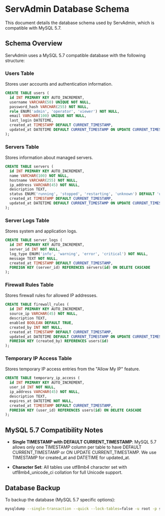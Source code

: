 
# ServAdmin Database Schema

This document details the database schema used by ServAdmin, which is compatible with MySQL 5.7.

## Schema Overview

ServAdmin uses a MySQL 5.7 compatible database with the following structure:

### Users Table
Stores user accounts and authentication information.
```sql
CREATE TABLE users (
  id INT PRIMARY KEY AUTO_INCREMENT,
  username VARCHAR(50) UNIQUE NOT NULL,
  password_hash VARCHAR(255) NOT NULL,
  role ENUM('admin', 'operator', 'viewer') NOT NULL,
  email VARCHAR(100) UNIQUE NOT NULL,
  last_login DATETIME,
  created_at TIMESTAMP DEFAULT CURRENT_TIMESTAMP,
  updated_at DATETIME DEFAULT CURRENT_TIMESTAMP ON UPDATE CURRENT_TIMESTAMP
);
```

### Servers Table
Stores information about managed servers.
```sql
CREATE TABLE servers (
  id INT PRIMARY KEY AUTO_INCREMENT,
  name VARCHAR(100) NOT NULL,
  hostname VARCHAR(255) NOT NULL,
  ip_address VARCHAR(45) NOT NULL,
  description TEXT,
  status ENUM('running', 'stopped', 'restarting', 'unknown') DEFAULT 'unknown',
  created_at TIMESTAMP DEFAULT CURRENT_TIMESTAMP,
  updated_at DATETIME DEFAULT CURRENT_TIMESTAMP ON UPDATE CURRENT_TIMESTAMP
);
```

### Server Logs Table
Stores system and application logs.
```sql
CREATE TABLE server_logs (
  id INT PRIMARY KEY AUTO_INCREMENT,
  server_id INT NOT NULL,
  log_type ENUM('info', 'warning', 'error', 'critical') NOT NULL,
  message TEXT NOT NULL,
  created_at TIMESTAMP DEFAULT CURRENT_TIMESTAMP,
  FOREIGN KEY (server_id) REFERENCES servers(id) ON DELETE CASCADE
);
```

### Firewall Rules Table
Stores firewall rules for allowed IP addresses.
```sql
CREATE TABLE firewall_rules (
  id INT PRIMARY KEY AUTO_INCREMENT,
  source_ip VARCHAR(45) NOT NULL,
  description TEXT,
  enabled BOOLEAN DEFAULT TRUE,
  created_by INT NOT NULL,
  created_at TIMESTAMP DEFAULT CURRENT_TIMESTAMP,
  updated_at DATETIME DEFAULT CURRENT_TIMESTAMP ON UPDATE CURRENT_TIMESTAMP,
  FOREIGN KEY (created_by) REFERENCES users(id)
);
```

### Temporary IP Access Table
Stores temporary IP access entries from the "Allow My IP" feature.
```sql
CREATE TABLE temporary_ip_access (
  id INT PRIMARY KEY AUTO_INCREMENT,
  user_id INT NOT NULL,
  ip_address VARCHAR(45) NOT NULL,
  description TEXT,
  expires_at DATETIME NOT NULL,
  created_at TIMESTAMP DEFAULT CURRENT_TIMESTAMP,
  FOREIGN KEY (user_id) REFERENCES users(id) ON DELETE CASCADE
);
```

## MySQL 5.7 Compatibility Notes

- **Single TIMESTAMP with DEFAULT CURRENT_TIMESTAMP**: MySQL 5.7 allows only one TIMESTAMP column per table to have DEFAULT CURRENT_TIMESTAMP or ON UPDATE CURRENT_TIMESTAMP. We use TIMESTAMP for created_at and DATETIME for updated_at.

- **Character Set**: All tables use utf8mb4 character set with utf8mb4_unicode_ci collation for full Unicode support.

## Database Backup

To backup the database (MySQL 5.7 specific options):
```bash
mysqldump --single-transaction --quick --lock-tables=false -u root -p servadmin > /backup/servadmin_$(date +%Y%m%d).sql
```
